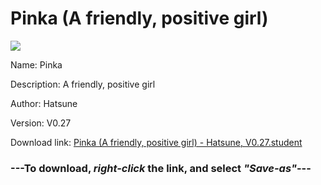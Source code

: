 # Pinka (A friendly, positive girl)

<img src = "https://raw.githubusercontent.com/Arbiter1223/Koukou-Gurashi-Custom-Students/master/Students/Files/Pinka%20(A%20friendly%2C%20positive%20girl).png">

Name: Pinka

Description: A friendly, positive girl

Author: Hatsune

Version: V0.27

Download link: <a href="https://raw.githubusercontent.com/Arbiter1223/Koukou-Gurashi-Custom-Students/master/Students/Files/Pinka%20(A%20friendly%2C%20positive%20girl)%20-%20Hatsune%2C%20V0.27.student">Pinka (A friendly, positive girl) - Hatsune, V0.27.student</a>

### ---**To download, _right-click_ the link, and select _"Save-as"_**---


